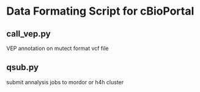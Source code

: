 # Data Formating Script for cBioPortal
## call_vep.py
VEP annotation on mutect format vcf file
## qsub.py
submit annalysis jobs to mordor or h4h cluster
